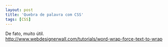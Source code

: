 ```yaml
---
layout: post
title: 'Quebra de palavra com CSS'
tags: [CSS]
---
```


De fato, muito útil.<br>
<http://www.webdesignerwall.com/tutorials/word-wrap-force-text-to-wrap>
